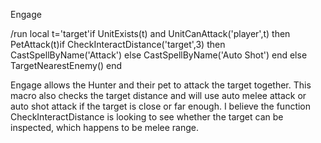 Engage

/run local t='target'if UnitExists(t) and UnitCanAttack('player',t) then PetAttack(t)if CheckInteractDistance('target',3) then CastSpellByName('Attack') else CastSpellByName('Auto Shot') end else TargetNearestEnemy() end


Engage allows the Hunter and their pet to attack the target together. This macro also checks the target distance and will use auto melee attack or auto shot attack if the target is close or far enough. I believe the function CheckInteractDistance is looking to see whether the target can be inspected, which happens to be melee range.